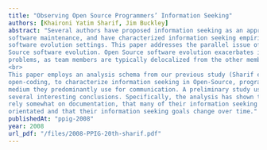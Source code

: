 ```yaml
---
title: "Observing Open Source Programmers’ Information Seeking"
authors: [Khaironi Yatim Sharif, Jim Buckley]
abstract: "Several authors have proposed information seeking as an appropriate perspective for studying
software maintenance, and have characterized information seeking empirically in commercial
software evolution settings. This paper addresses the parallel issue of information seeking in Open
Source software evolution. Open Source software evolution exacerbates information-seeking
problems, as team members are typically delocalized from the other members of their team.
<br>
This paper employs an analysis schema from our previous study (Sharif et.al 2008), generated through
open-coding, to characterize information seeking in Open-Source, programmers’ mailing-lists, the
medium they predominantly use for communication. A preliminary study using this schema had
several interesting conclusions. Specifically, the analysis has shown that Open Source programmers
rely somewhat on documentation, that many of their information seeking activities are process
orientated and that their information seeking goals change over time."
publishedAt: "ppig-2008"
year: 2008
url_pdf: "/files/2008-PPIG-20th-sharif.pdf"
---
```

